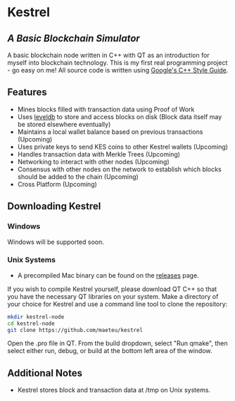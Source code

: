 # Kestrel
## _A Basic Blockchain Simulator_

A basic blockchain node written in C++ with QT as an introduction for myself into blockchain technology. This is my first real programming project - go easy on me!
All source code is written using [Google's C++ Style Guide](https://google.github.io/styleguide/cppguide.html).

## Features
* Mines blocks filled with transaction data using Proof of Work
* Uses [leveldb](https://github.com/google/leveldb) to store and access blocks on disk (Block data itself may be stored elsewhere eventually)
* Maintains a local wallet balance based on previous transactions (Upcoming)
* Uses private keys to send KES coins to other Kestrel wallets (Upcoming)
* Handles transaction data with Merkle Trees (Upcoming)
* Networking to interact with other nodes (Upcoming)
* Consensus with other nodes on the network to establish which blocks should be added to the chain (Upcoming)
* Cross Platform (Upcoming)

## Downloading Kestrel
### Windows
Windows will be supported soon.

### Unix Systems
* A precompiled Mac binary can be found on the [releases](https://github.com/maeteu/Kestrel/releases/) page.

If you wish to compile Kestrel yourself, please download QT C++ so that you have the necessary QT libraries on your system.
Make a directory of your choice for Kestrel and use a command line tool to clone the repository:
```sh
mkdir kestrel-node
cd kestrel-node
git clone https://github.com/maeteu/kestrel
```
Open the .pro file in QT. From the build dropdown, select "Run qmake", then select either run, debug, or build at the bottom left area of the window.

## Additional Notes
* Kestrel stores block and transaction data at /tmp on Unix systems.